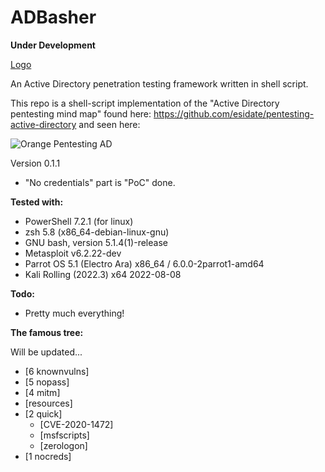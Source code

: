 # ADBasher
**Under Development**

[Logo](/resources/ADBasherlogo.png)

An Active Directory penetration testing framework written in shell script.

This repo is a shell-script implementation of the "Active Directory pentesting mind map" found here:
https://github.com/esidate/pentesting-active-directory and seen here:

![Orange Pentesting AD](/resources/pentest_ad_dark_2022_11.svg "Orange Pentesting AD")

Version 0.1.1
* "No credentials" part is "PoC" done.

**Tested with:**
* PowerShell 7.2.1 (for linux)
* zsh 5.8 (x86_64-debian-linux-gnu)
* GNU bash, version 5.1.4(1)-release
* Metasploit v6.2.22-dev
* Parrot OS 5.1 (Electro Ara) x86_64 / 6.0.0-2parrot1-amd64
* Kali Rolling (2022.3) x64 2022-08-08

**Todo:**
* Pretty much everything!

**The famous tree:**

Will be updated...

 * [6 knownvulns]
 * [5 nopass]
 * [4 mitm]
 * [resources]
 * [2 quick]
   * [CVE-2020-1472]
   * [msfscripts]
   * [zerologon]
 * [1 nocreds]
